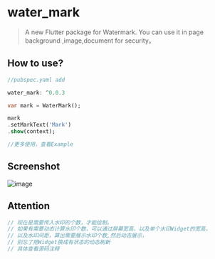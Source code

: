 # water_mark

> A new Flutter package for Watermark. You can use it in page background ,image,document for security。


## How to use?

```dart
//pubspec.yaml add 

water_mark: ^0.0.3

var mark = WaterMark();

mark
.setMarkText('Mark')
.show(context);

//更多使用，查看Example

```

## Screenshot

![image](http://storage.360buyimg.com/dqapptest/water_mark_demo.png)

## Attention
````dart
// 现在是需要传入水印的个数，才能绘制。
// 如果有需要动态计算水印个数，可以通过屏幕宽高，以及单个水印Widget的宽高，
// 以及水印间距，算出需要展示水印个数,然后动态展示，
// 别忘了把Widget换成有状态的动态刷新
// 具体查看源码注释

````

 
